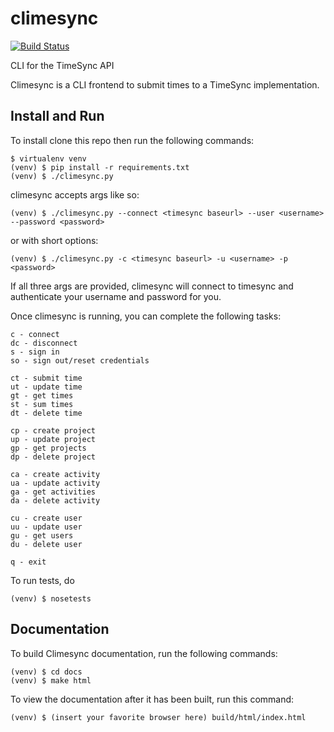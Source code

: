 # climesync

[![Build Status](https://travis-ci.org/osuosl/climesync.svg?branch=master)](https://travis-ci.org/osuosl/climesync)

CLI for the TimeSync API

Climesync is a CLI frontend to submit times to a TimeSync implementation.

Install and Run
---------------

To install clone this repo then run the following commands:

```
$ virtualenv venv
(venv) $ pip install -r requirements.txt
(venv) $ ./climesync.py
```

climesync accepts args like so:

```
(venv) $ ./climesync.py --connect <timesync baseurl> --user <username> --password <password>
```

or with short options:

```
(venv) $ ./climesync.py -c <timesync baseurl> -u <username> -p <password>
```

If all three args are provided, climesync will connect to timesync and
authenticate your username and password for you.
    

Once climesync is running, you can complete the following tasks:

```
c - connect
dc - disconnect
s - sign in
so - sign out/reset credentials

ct - submit time
ut - update time
gt - get times
st - sum times
dt - delete time

cp - create project
up - update project
gp - get projects
dp - delete project

ca - create activity
ua - update activity
ga - get activities
da - delete activity

cu - create user
uu - update user
gu - get users
du - delete user

q - exit
```

To run tests, do

```
(venv) $ nosetests
```

Documentation
-------------

To build Climesync documentation, run the following commands:

```
(venv) $ cd docs
(venv) $ make html
```

To view the documentation after it has been built, run this command:

```
(venv) $ (insert your favorite browser here) build/html/index.html
```
